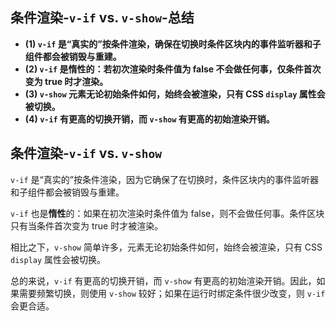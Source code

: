 ## 条件渲染-`v-if` vs. `v-show`-总结

- **(1) `v-if` 是“真实的”按条件渲染，确保在切换时条件区块内的事件监听器和子组件都会被销毁与重建。**
- **(2) `v-if` 是惰性的：若初次渲染时条件值为 false 不会做任何事，仅条件首次变为 true 时才渲染。**
- **(3) `v-show`  元素无论初始条件如何，始终会被渲染，只有 CSS `display` 属性会被切换。**
- **(4) `v-if` 有更高的切换开销，而 `v-show` 有更高的初始渲染开销。**

## 条件渲染-`v-if` vs. `v-show`

`v-if` 是“真实的”按条件渲染，因为它确保了在切换时，条件区块内的事件监听器和子组件都会被销毁与重建。

`v-if` 也是**惰性**的：如果在初次渲染时条件值为 false，则不会做任何事。条件区块只有当条件首次变为 true 时才被渲染。

相比之下，`v-show` 简单许多，元素无论初始条件如何，始终会被渲染，只有 CSS `display` 属性会被切换。

总的来说，`v-if` 有更高的切换开销，而 `v-show` 有更高的初始渲染开销。因此，如果需要频繁切换，则使用 `v-show` 较好；如果在运行时绑定条件很少改变，则 `v-if` 会更合适。
